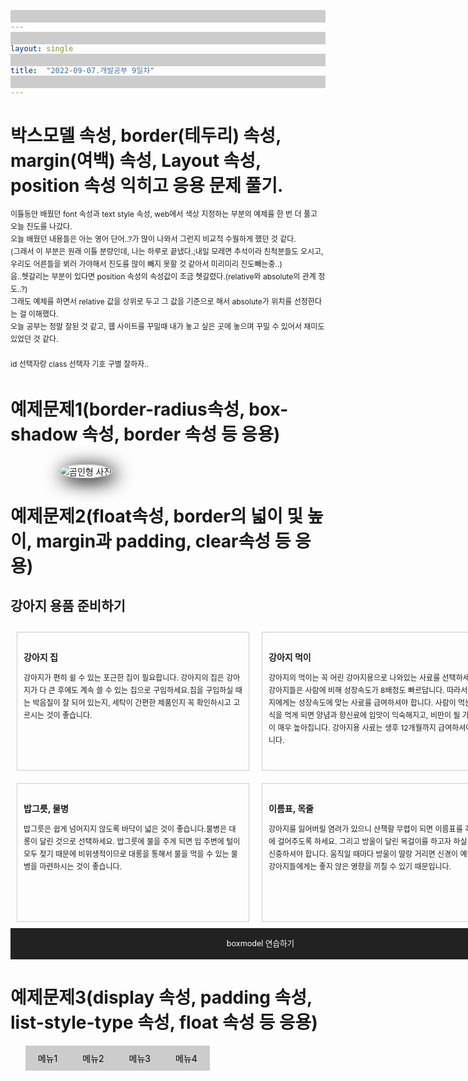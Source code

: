 ```yaml
---
layout: single
title:  "2022-09-07.개발공부 9일차"
---
```

# 박스모델 속성, border(테두리) 속성, margin(여백) 속성, Layout 속성, position 속성 익히고 응용 문제 풀기.
이틀동안 배웠던 font 속성과 text style 속성, web에서 색상 지정하는 부분의 예제를 한 번 더 풀고 오늘 진도를 나갔다. <br>
오늘 배웠던 내용들은 아는 영어 단어..?가 많이 나와서 그런지 비교적 수월하게 했던 것 같다. <br>
(그래서 이 부분은 원래 이틀 분량인데, 나는 하루로 끝냈다.;내일 모레면 추석이라 친척분들도 오시고, <br>
우리도 어른들을 뵈러 가야해서 진도를 많이 빼지 못할 것 같아서 미리미리 진도빼는중..) <br>
음..헷갈리는 부분이 있다면 position 속성의 속성값이 조금 헷갈렸다.(relative와 absolute의 관계 정도..?) <br>
그래도 예제를 하면서 relative 값을 상위로 두고 그 값을 기준으로 해서 absolute가 위치를 선정한다는 걸 이해했다. <br>
오늘 공부는 정말 잘된 것 같고, 웹 사이트를 꾸밀때 내가 놓고 싶은 곳에 놓으며 꾸밀 수 있어서 재미도 있었던 것 같다. <br>
<br>
id 선택자랑 class 선택자 기호 구별 잘하자..




# 예제문제1(border-radius속성, box-shadow 속성, border 속성 등 응용)

<!DOCTYPE html>
<html lang="ko">
<head>
	<meta charset="UTF-8">
	<meta name="viewport" content="width=device-width, initial-scale=1">
	<title>연습문제 1</title>
	<style>	
		#container {
			width:350px;
			margin:30px auto;
		}
		img {
			border:1px solid #ccc;
			border-radius:50%;
			box-shadow: 5px 5px 30px 2px #000;
		}
	</style>
</head>
<body>
<div id="container">
	<img src="images/bear.jpg" alt="곰인형 사진">
</div>
</body>
</html>




# 예제문제2(float속성, border의 넓이 및 높이, margin과 padding, clear속성 등 응용)

<!DOCTYPE html>
<html lang="ko">
<head>
	<meta charset="UTF-8">
	<title>연습문제 2</title>
  <style>
	  section{
			width:800px;
			margin: 0 auto;	
		}
		h2{
			font-size:1.5em;
		}
		h3 {
			font-size:1.0em;
		}
		p {
			line-height:20px;
			font-size:12px;
		}
		article {
			float: left;
			width: 350px;
			height: 200px;
			margin: 10px;
			padding: 10px;
			border: 1px solid #ccc;
		}
		footer {
			width:100%;
			height:50px;
			background-color:#222;
			clear: left;
		}
		footer > p {
			color:#fff;
			font-size:0.9em;
			text-align: center;
			line-height:50px;
		}
</style>
</head>
<body>
<section>
  <h2>강아지 용품 준비하기</h2>
  <article class="at1">  
    <h3>강아지 집 </h3>
    <p>강아지가 편히 쉴 수 있는 포근한 집이 필요합니다. 강아지의 집은 강아지가 다 큰 후에도 계속 쓸 수 있는 집으로 구입하세요.집을 구입하실 때는 박음질이 잘 되어 있는지, 세탁이 간편한 제품인지 꼭 확인하시고 고르시는 것이 좋습니다.</p>
  </article>
  <article class="at2"> 
    <h3>강아지 먹이 </h3>
    <p>강아지의 먹이는 꼭 어린 강아지용으로 나와있는 사료를 선택하세요. 강아지들은 사람에 비해 성장속도가 8배정도 빠르답니다. 따라서 강아지에게는 성장속도에 맞는 사료를 급여하셔야 합니다. 사람이 먹는 음식을 먹게 되면 양념과 향신료에 입맛이 익숙해지고, 비만이 될 가능성이 매우 높아집니다. 강아지용 사료는 생후 12개월까지 급여하셔야 합니다.</p>
  </article>
  <article class="at3"> 
    <h3>밥그릇, 물병 </h3>
    <p>밥그릇은 쉽게 넘어지지 않도록 바닥이 넓은 것이 좋습니다.물병은 대롱이 달린 것으로 선택하세요. 밥그릇에 물을 주게 되면 입 주변에 털이 모두 젖기 때문에 비위생적이므로 대롱을 통해서 물을 먹을 수 있는 물병을 마련하시는 것이 좋습니다.</p>
  </article>
  <article class="at4"> 
    <h3>이름표, 목줄</h3> 
    <p>강아지를 잃어버릴 염려가 있으니 산책할 무렵이 되면 이름표를 꼭 목에 걸어주도록 하세요. 그리고 방울이 달린 목걸이를 하고자 하실 때는 신중하셔야 합니다. 움직일 때마다 방울이 딸랑 거리면 신경이 예민한 강아지들에게는 좋지 않은 영향을 끼칠 수 있기 때문입니다.</p>
  </article>
  <footer>
		<p>boxmodel 연습하기</p>
	</footer>
 </section>
</div>
</body>
</html>




# 예제문제3(display 속성, padding 속성, list-style-type 속성, float 속성 등 응용) 

<!DOCTYPE html>
<html lang="ko">
	<head>
		<meta charset="UTF-8">
		<title>연습문제 3</title>
		<style>
			a:link, a:visited {
				color:black;
				text-decoration: none;
			}
			a:hover {
				background-color:#000;
				color:#fff;
			}
			li {
				list-style-type: none;
				float: left;
			}
			a {
				display: block;
				padding: 10px 20px;
				background-color: #ccc;
			}
		</style>
	</head>
	<body>
		<nav>
			<ul>
				<li><a href="#">메뉴1</a></li>
				<li><a href="#">메뉴2</a></li>
				<li><a href="#">메뉴3</a></li>
				<li><a href="#">메뉴4</a></li>
			</ul>
		</nav>
	</body>
</html>
